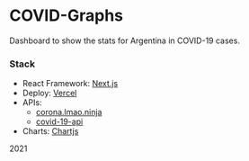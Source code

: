 # COVID-Graphs

Dashboard to show the stats for Argentina in COVID-19 cases.
### Stack

- React Framework: [Next.js](https://nextjs.org/)
- Deploy: [Vercel](https://vercel.com/)
- APIs:
  - [corona.lmao.ninja](https://corona.lmao.ninja/)
  - [covid-19-api](https://github.com/M-Media-Group/Covid-19-API)
- Charts: [Chartjs](https://www.chartjs.org/)

2021